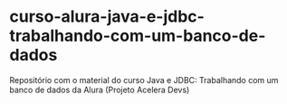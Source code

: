 # curso-alura-java-e-jdbc-trabalhando-com-um-banco-de-dados
Repositório com o material do curso Java e JDBC: Trabalhando com um banco de dados da Alura (Projeto Acelera Devs)
